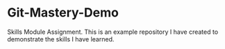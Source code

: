 # Git-Mastery-Demo
Skills Module Assignment. This is an example repository I have created to demonstrate the skills I have learned. 
